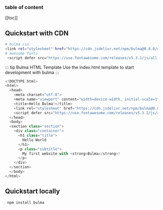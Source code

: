 <div align="center">
    <span class="iconify" data-icon="mdi:bulma" data-inline="false" width="100"></span>
</div>


<h3>table of content</h3>

[[toc]]

## Quickstart with CDN

```bash
# bulma css
<link rel="stylesheet" href="https://cdn.jsdelivr.net/npm/bulma@0.8.0/css/bulma.min.css">
# awesome fonts
 <script defer src="https://use.fontawesome.com/releases/v5.3.1/js/all.js"></script>
```

::: tip Bulma HTML Template
Use the index.html template to start development with bulma
:::

```js
<!DOCTYPE html>
<html>
  <head>
    <meta charset="utf-8">
    <meta name="viewport" content="width=device-width, initial-scale=1">
    <title>Hello Bulma!</title>
    <link rel="stylesheet" href="https://cdn.jsdelivr.net/npm/bulma@0.8.0/css/bulma.min.css">
    <script defer src="https://use.fontawesome.com/releases/v5.3.1/js/all.js"></script>
  </head>
  <body>
  <section class="section">
    <div class="container">
      <h1 class="title">
        Hello World
      </h1>
      <p class="subtitle">
        My first website with <strong>Bulma</strong>!
      </p>
    </div>
  </section>
  </body>
</html>
```

## Quickstart locally

```bash
 npm install bulma
```
